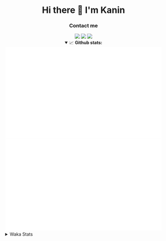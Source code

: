 <div align="center">
 <h1>Hi there 👋 I'm Kanin</h1>
 <h3>Contact me</h3>
 <a href="mailto:im@kanin.dev"><img src="https://img.shields.io/badge/gmail-%23D14836.svg?&style=for-the-badge&logo=gmail&logoColor=white"/></a>
 <a href="https://twitter.com/KaninTwt"><img src="https://img.shields.io/badge/twitter-%231DA1F2.svg?&style=for-the-badge&logo=twitter&logoColor=white"/></a>
 <a href="https://www.linkedin.com/in/KaninDev"><img src="https://img.shields.io/badge/linkedin-%230077B5.svg?&style=for-the-badge&logo=linkedin&logoColor=white"/></a>
<details open>
  <summary>📈 <b>Github stats:</b></summary>
  <img src="https://github.com/Kanin/Kanin/blob/master/scripts/GitHubStats/generated/overview.svg"/>
  <img src="https://github.com/Kanin/Kanin/blob/master/scripts/GitHubStats/generated/languages.svg"/>
</details>
</div>

<details>
 <summary>Waka Stats</summary>

<!--START_SECTION:waka-->
![Code Time](http://img.shields.io/badge/Code%20Time-2%2C505%20hrs%2049%20mins-blue)

![Profile Views](http://img.shields.io/badge/Profile%20Views-0-blue)

![Lines of code](https://img.shields.io/badge/From%20Hello%20World%20I%27ve%20Written-647.9%20thousand%20lines%20of%20code-blue)

**🐱 My GitHub Data** 

> 📦 179.2 kB Used in GitHub's Storage 
 > 
> 🏆 192 Contributions in the Year 2024
 > 
> 🚫 Not Opted to Hire
 > 
> 📜 26 Public Repositories 
 > 
> 🔑 17 Private Repositories 
 > 
**I'm an Early 🐤** 

```text
🌞 Morning                2793 commits        ███████░░░░░░░░░░░░░░░░░░   27.39 % 
🌆 Daytime                3033 commits        ███████░░░░░░░░░░░░░░░░░░   29.74 % 
🌃 Evening                2933 commits        ███████░░░░░░░░░░░░░░░░░░   28.76 % 
🌙 Night                  1440 commits        ████░░░░░░░░░░░░░░░░░░░░░   14.12 % 
```
📅 **I'm Most Productive on Monday** 

```text
Monday                   1980 commits        █████░░░░░░░░░░░░░░░░░░░░   19.41 % 
Tuesday                  1457 commits        ████░░░░░░░░░░░░░░░░░░░░░   14.29 % 
Wednesday                1015 commits        ██░░░░░░░░░░░░░░░░░░░░░░░   09.95 % 
Thursday                 1573 commits        ████░░░░░░░░░░░░░░░░░░░░░   15.42 % 
Friday                   1712 commits        ████░░░░░░░░░░░░░░░░░░░░░   16.79 % 
Saturday                 989 commits         ██░░░░░░░░░░░░░░░░░░░░░░░   09.70 % 
Sunday                   1473 commits        ████░░░░░░░░░░░░░░░░░░░░░   14.44 % 
```


📊 **This Week I Spent My Time On** 

```text
🕑︎ Time Zone: America/New_York

💬 Programming Languages: 
Python                   8 hrs 41 mins       ████████████████████████░   94.33 % 
.env file                16 mins             █░░░░░░░░░░░░░░░░░░░░░░░░   03.06 % 
YAML                     5 mins              ░░░░░░░░░░░░░░░░░░░░░░░░░   00.91 % 
virtualenv               3 mins              ░░░░░░░░░░░░░░░░░░░░░░░░░   00.70 % 
Bash                     3 mins              ░░░░░░░░░░░░░░░░░░░░░░░░░   00.58 % 

🔥 Editors: 
PyCharm                  9 hrs 12 mins       █████████████████████████   100.00 % 

🐱‍💻 Projects: 
NailaDjango              6 hrs 59 mins       ███████████████████░░░░░░   75.94 % 
Naila.py                 1 hr 37 mins        ████░░░░░░░░░░░░░░░░░░░░░   17.57 % 
APIServer                35 mins             ██░░░░░░░░░░░░░░░░░░░░░░░   06.48 % 

💻 Operating System: 
Windows                  9 hrs 12 mins       █████████████████████████   100.00 % 
```

**I Mostly Code in Python** 

```text
Python                   32 repos            █████████████████░░░░░░░░   68.09 % 
Java                     5 repos             ███░░░░░░░░░░░░░░░░░░░░░░   10.64 % 
HTML                     3 repos             ██░░░░░░░░░░░░░░░░░░░░░░░   06.38 % 
TypeScript               2 repos             █░░░░░░░░░░░░░░░░░░░░░░░░   04.26 % 
Kotlin                   1 repo              █░░░░░░░░░░░░░░░░░░░░░░░░   02.13 % 
```



**Timeline**

![Lines of Code chart](https://raw.githubusercontent.com/Kanin/Kanin/master/assets/bar_graph.png)


 Last Updated on 20/12/2024 07:04:50 UTC
<!--END_SECTION:waka-->
</details>
